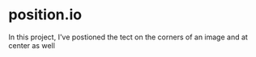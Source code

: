 # position.io
In this project, I've postioned the tect on the corners of an image and at center as well
